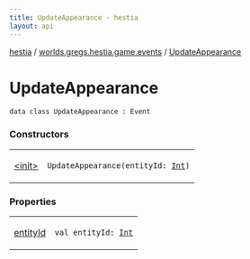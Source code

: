 ```yaml
---
title: UpdateAppearance - hestia
layout: api
---
```


<div class='api-docs-breadcrumbs'><a href="../../index.html">hestia</a> / <a href="../index.html">worlds.gregs.hestia.game.events</a> / <a href="./index.html">UpdateAppearance</a></div>

# UpdateAppearance

<div class="signature"><code><span class="keyword">data</span> <span class="keyword">class </span><span class="identifier">UpdateAppearance</span>&nbsp;<span class="symbol">:</span>&nbsp;<span class="identifier">Event</span></code></div>

### Constructors

<table class="api-docs-table">
<tbody>
<tr>
<td markdown="1">

<a href="-init-.html">&lt;init&gt;</a>


</td>
<td markdown="1">
<div class="signature"><code><span class="identifier">UpdateAppearance</span><span class="symbol">(</span><span class="parameterName" id="worlds.gregs.hestia.game.events.UpdateAppearance$<init>(kotlin.Int)/entityId">entityId</span><span class="symbol">:</span>&nbsp;<a href="https://kotlinlang.org/api/latest/jvm/stdlib/kotlin/-int/index.html"><span class="identifier">Int</span></a><span class="symbol">)</span></code></div>

</td>
</tr>
</tbody>
</table>

### Properties

<table class="api-docs-table">
<tbody>
<tr>
<td markdown="1">

<a href="entity-id.html">entityId</a>


</td>
<td markdown="1">
<div class="signature"><code><span class="keyword">val </span><span class="identifier">entityId</span><span class="symbol">: </span><a href="https://kotlinlang.org/api/latest/jvm/stdlib/kotlin/-int/index.html"><span class="identifier">Int</span></a></code></div>

</td>
</tr>
</tbody>
</table>
